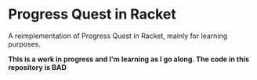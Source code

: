 # Progress Quest in Racket

A reimplementation of Progress Quest in Racket, mainly for learning purposes.

**This is a work in progress and I'm learning as I go along. The code in this repository is BAD**

